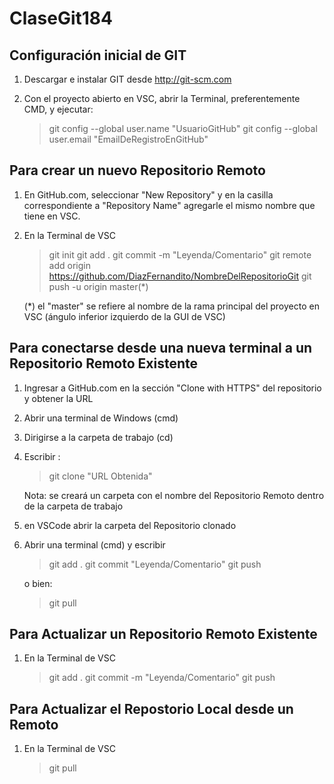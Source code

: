 # ClaseGit184 

Configuración inicial de GIT
------------------------------

1) Descargar e instalar GIT desde http://git-scm.com
2) Con el proyecto abierto en VSC, abrir la Terminal, preferentemente CMD,
y ejecutar:

	> git config --global user.name "UsuarioGitHub"
	> git config --global user.email "EmailDeRegistroEnGitHub"



Para crear un nuevo Repositorio Remoto
--------------------------------------

1) En GitHub.com, seleccionar "New Repository" y en la casilla correspondiente
a "Repository Name" agregarle el mismo nombre que tiene en VSC.

2) En la Terminal de VSC

	> git init
	> git add .
	> git commit -m "Leyenda/Comentario"
	> git remote add origin https://github.com/DiazFernandito/NombreDelRepositorioGit
	> git push -u origin master(*)

	(*) el "master" se refiere al nombre de la rama principal del proyecto en VSC
	(ángulo inferior izquierdo de la GUI de VSC)


Para conectarse desde una nueva terminal a un Repositorio Remoto Existente
--------------------------------------------------------------------------

1) Ingresar a GitHub.com en la sección "Clone with HTTPS" del repositorio y obtener la URL
2) Abrir una terminal de Windows (cmd)
3) Dirigirse a la carpeta de trabajo (cd)
4) Escribir :

	> git clone "URL Obtenida" 

	Nota: se creará un carpeta con el nombre del Repositorio Remoto dentro de la carpeta
	de trabajo

5) en VSCode abrir la carpeta del Repositorio clonado
6) Abrir una terminal (cmd) y escribir

	> git add .
	> git commit "Leyenda/Comentario"
	> git push

	o bien:
	
	> git pull

Para Actualizar un Repositorio Remoto Existente
-----------------------------------------

1) En la Terminal de VSC

	> git add .
	> git commit -m "Leyenda/Comentario"
	> git push


Para Actualizar el Repostorio Local desde un Remoto
---------------------------------------------------

1) En la Terminal de VSC

	> git pull


